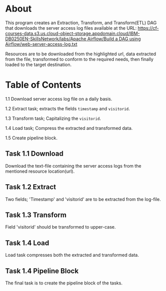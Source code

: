 # About

This program creates an Extraction, Transform, and Transform(ETL)  DAG that downloads the server access log files available at the URL: [https://cf-courses-data.s3.us.cloud-object-storage.appdomain.cloud/IBM-DB0250EN-SkillsNetwork/labs/Apache Airflow/Build a DAG using Airflow/web-server-access-log.txt](https://cf-courses-data.s3.us.cloud-object-storage.appdomain.cloud/IBM-DB0250EN-SkillsNetwork/labs/Apache%20Airflow/Build%20a%20DAG%20using%20Airflow/web-server-access-log.txt)  

Resources are to be downloaded from the highlighted url, data extracted from the file, transformed to conform to the required needs, then finally loaded to the target destination.


# Table of Contents


1.1 Download  server access log file on a daily basis.

1.2 Extract task; extracts the fields `timestamp` and `visitorid`.

1.3 Transform task; Capitalizing the `visitorid`.

1.4 Load task; Compress the extracted and transformed data.

1.5 Create pipeline block.


## Task 1.1 Download
Download the text-file containing the server access logs from the mentioned resource location(url).

## Task 1.2 Extract
Two fields; 'Timestamp' and 'visitorid' are to be extracted from the log-file.

## Task 1.3 Transform
Field 'visitorid' should be transformed to upper-case. 

## Task 1.4 Load
Load task compresses both the extracted and transformed data.

## Task 1.4 Pipeline Block
The final task is to create the pipeline block of the tasks.

